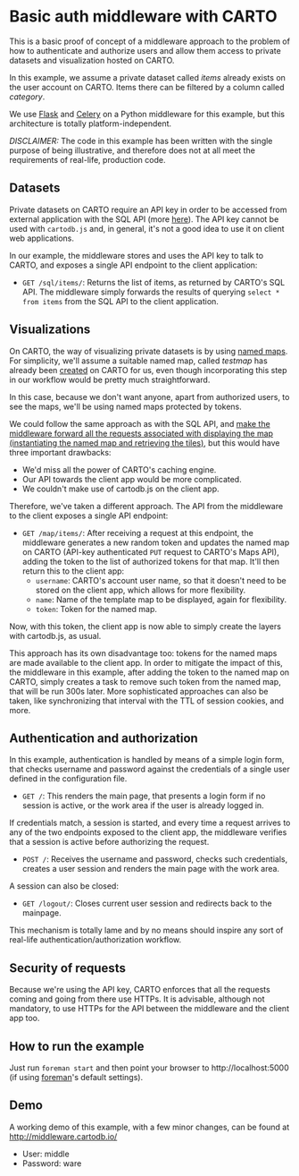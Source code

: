 # Basic auth middleware with CARTO

This is a basic proof of concept of a middleware approach to the problem of how to authenticate and authorize users and allow them access to private datasets and visualization hosted on CARTO.

In this example, we assume a private dataset called _items_ already exists on the user account on CARTO. Items there can be filtered by a column called _category_.

We use [Flask](http://flask.pocoo.org/) and [Celery](http://www.celeryproject.org/) on a Python middleware for this example, but this architecture is totally platform-independent.

_DISCLAIMER:_ The code in this example has been written with the single purpose of being illustrative, and therefore does not at all meet the requirements of real-life, production code.

## Datasets

Private datasets on CARTO require an API key in order to be accessed from external application with the SQL API (more [here](https://carto.com/docs/carto-engine/sql-api/authentication/)). The API key cannot be used with `cartodb.js` and, in general, it's not a good idea to use it on client web applications.

In our example, the middleware stores and uses the API key to talk to CARTO, and exposes a single API endpoint to the client application:

* `GET /sql/items/`: Returns the list of items, as returned by CARTO's SQL API. The middleware simply forwards the results of querying `select * from items` from the SQL API to the client application.

## Visualizations

On CARTO, the way of visualizing private datasets is by using [named maps](https://carto.com/docs/carto-engine/maps-api/named-maps/). For simplicity, we'll assume a suitable named map, called _testmap_ has already been [created](https://carto.com/docs/carto-engine/maps-api/named-maps/#create) on CARTO for us, even though incorporating this step in our workflow would be pretty much straightforward.

In this case, because we don't want anyone, apart from authorized users, to see the maps, we'll be using named maps protected by tokens.

We could follow the same approach as with the SQL API, and [make the middleware forward all the requests associated with displaying the map (instantiating the named map and retrieving the tiles)](https://gist.github.com/danicarrion/cf42e373efbae3224deff3d0265c49de), but this would have three important drawbacks:

* We'd miss all the power of CARTO's caching engine.
* Our API towards the client app would be more complicated.
* We couldn't make use of cartodb.js on the client app.

Therefore, we've taken a different approach. The API from the middleware to the client exposes a single API endpoint:

* `GET /map/items/`: After receiving a request at this endpoint, the middleware generates a new random token and updates the named map on CARTO (API-key authenticated `PUT` request to CARTO's Maps API), adding the token to the list of authorized tokens for that map. It'll then return this to the client app:
  * `username`: CARTO's account user name, so that it doesn't need to be stored on the client app, which allows for more flexibility.
  * `name`: Name of the template map to be displayed, again for flexibility.
  * `token`: Token for the named map.

Now, with this token, the client app is now able to simply create the layers with cartodb.js, as usual.

This approach has its own disadvantage too: tokens for the named maps are made available to the client app. In order to mitigate the impact of this, the middleware in this example, after adding the token to the named map on CARTO, simply creates a task to remove such token from the named map, that will be run 300s later. More sophisticated approaches can also be taken, like synchronizing that interval with the TTL of session cookies, and more.

## Authentication and authorization

In this example, authentication is handled by means of a simple login form, that checks username and password against the credentials of a single user defined in the configuration file.

* `GET /`: This renders the main page, that presents a login form if no session is active, or the work area if the user is already logged in.

If credentials match, a session is started, and every time a request arrives to any of the two endpoints exposed to the client app, the middleware verifies that a session is active before authorizing the request.

* `POST /`: Receives the username and password, checks such credentials, creates a user session and renders the main page with the work area.

A session can also be closed:

* `GET /logout/`: Closes current user session and redirects back to the mainpage.

This mechanism is totally lame and by no means should inspire any sort of real-life authentication/authorization workflow.

## Security of requests

Because we're using the API key, CARTO enforces that all the requests coming and going from there use HTTPs. It is advisable, although not mandatory, to use HTTPs for the API between the middleware and the client app too.

## How to run the example

Just run `foreman start` and then point your browser to http://localhost:5000 (if using [foreman](https://github.com/ddollar/foreman)'s default settings).

## Demo

A working demo of this example, with a few minor changes, can be found at http://middleware.cartodb.io/

* User: middle
* Password: ware
